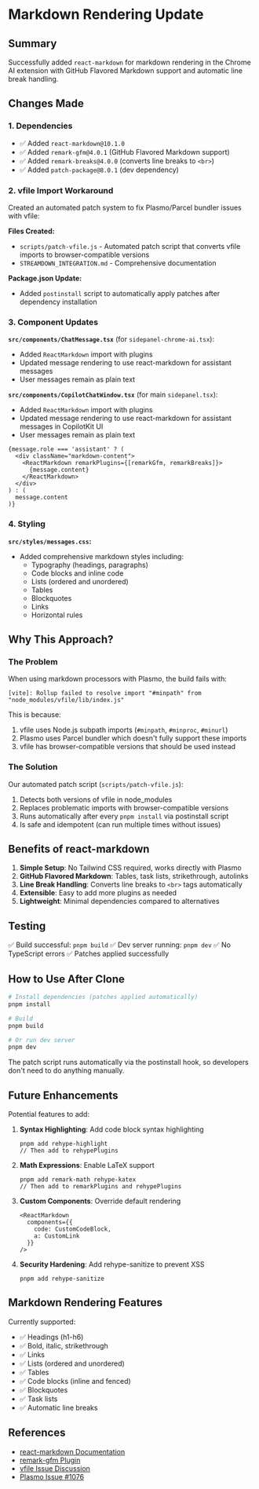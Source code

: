 # Markdown Rendering Update

## Summary

Successfully added `react-markdown` for markdown rendering in the Chrome AI extension with GitHub Flavored Markdown support and automatic line break handling.

## Changes Made

### 1. Dependencies
- ✅ Added `react-markdown@10.1.0`
- ✅ Added `remark-gfm@4.0.1` (GitHub Flavored Markdown support)
- ✅ Added `remark-breaks@4.0.0` (converts line breaks to `<br>`)
- ✅ Added `patch-package@8.0.1` (dev dependency)

### 2. vfile Import Workaround
Created an automated patch system to fix Plasmo/Parcel bundler issues with vfile:

**Files Created:**
- `scripts/patch-vfile.js` - Automated patch script that converts vfile imports to browser-compatible versions
- `STREAMDOWN_INTEGRATION.md` - Comprehensive documentation

**Package.json Update:**
- Added `postinstall` script to automatically apply patches after dependency installation

### 3. Component Updates

**`src/components/ChatMessage.tsx`** (for `sidepanel-chrome-ai.tsx`):
- Added `ReactMarkdown` import with plugins
- Updated message rendering to use react-markdown for assistant messages
- User messages remain as plain text

**`src/components/CopilotChatWindow.tsx`** (for main `sidepanel.tsx`):
- Added `ReactMarkdown` import with plugins
- Updated message rendering to use react-markdown for assistant messages in CopilotKit UI
- User messages remain as plain text

```tsx
{message.role === 'assistant' ? (
  <div className="markdown-content">
    <ReactMarkdown remarkPlugins={[remarkGfm, remarkBreaks]}>
      {message.content}
    </ReactMarkdown>
  </div>
) : (
  message.content
)}
```

### 4. Styling
**`src/styles/messages.css`:**
- Added comprehensive markdown styles including:
  - Typography (headings, paragraphs)
  - Code blocks and inline code
  - Lists (ordered and unordered)
  - Tables
  - Blockquotes
  - Links
  - Horizontal rules

## Why This Approach?

### The Problem
When using markdown processors with Plasmo, the build fails with:
```
[vite]: Rollup failed to resolve import "#minpath" from "node_modules/vfile/lib/index.js"
```

This is because:
1. vfile uses Node.js subpath imports (`#minpath`, `#minproc`, `#minurl`)
2. Plasmo uses Parcel bundler which doesn't fully support these imports
3. vfile has browser-compatible versions that should be used instead

### The Solution
Our automated patch script (`scripts/patch-vfile.js`):
1. Detects both versions of vfile in node_modules
2. Replaces problematic imports with browser-compatible versions
3. Runs automatically after every `pnpm install` via postinstall script
4. Is safe and idempotent (can run multiple times without issues)

## Benefits of react-markdown

1. **Simple Setup**: No Tailwind CSS required, works directly with Plasmo
2. **GitHub Flavored Markdown**: Tables, task lists, strikethrough, autolinks
3. **Line Break Handling**: Converts line breaks to `<br>` tags automatically
4. **Extensible**: Easy to add more plugins as needed
5. **Lightweight**: Minimal dependencies compared to alternatives

## Testing

✅ Build successful: `pnpm build`
✅ Dev server running: `pnpm dev`
✅ No TypeScript errors
✅ Patches applied successfully

## How to Use After Clone

```bash
# Install dependencies (patches applied automatically)
pnpm install

# Build
pnpm build

# Or run dev server
pnpm dev
```

The patch script runs automatically via the postinstall hook, so developers don't need to do anything manually.

## Future Enhancements

Potential features to add:

1. **Syntax Highlighting**: Add code block syntax highlighting
   ```tsx
   pnpm add rehype-highlight
   // Then add to rehypePlugins
   ```

2. **Math Expressions**: Enable LaTeX support
   ```tsx
   pnpm add remark-math rehype-katex
   // Then add to remarkPlugins and rehypePlugins
   ```

3. **Custom Components**: Override default rendering
   ```tsx
   <ReactMarkdown
     components={{
       code: CustomCodeBlock,
       a: CustomLink
     }}
   />
   ```

4. **Security Hardening**: Add rehype-sanitize to prevent XSS
   ```tsx
   pnpm add rehype-sanitize
   ```

## Markdown Rendering Features

Currently supported:
- ✅ Headings (h1-h6)
- ✅ Bold, italic, strikethrough
- ✅ Links
- ✅ Lists (ordered and unordered)
- ✅ Tables
- ✅ Code blocks (inline and fenced)
- ✅ Blockquotes
- ✅ Task lists
- ✅ Automatic line breaks

## References

- [react-markdown Documentation](https://github.com/remarkjs/react-markdown)
- [remark-gfm Plugin](https://github.com/remarkjs/remark-gfm)
- [vfile Issue Discussion](https://github.com/remarkjs/react-markdown/issues/864)
- [Plasmo Issue #1076](https://github.com/PlasmoHQ/plasmo/issues/1076)
